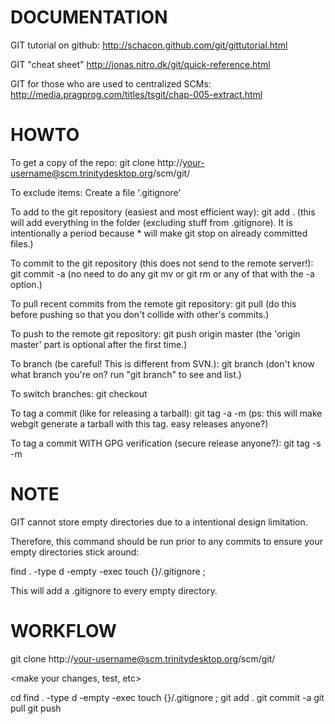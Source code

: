 DOCUMENTATION
=============

GIT tutorial on github:
http://schacon.github.com/git/gittutorial.html

GIT "cheat sheet"
http://jonas.nitro.dk/git/quick-reference.html

GIT for those who are used to centralized SCMs:
http://media.pragprog.com/titles/tsgit/chap-005-extract.html

HOWTO
=====

To get a copy of the repo:
	git clone http://your-username@scm.trinitydesktop.org/scm/git/<repository name>

To exclude items:
	Create a file '.gitignore'

To add to the git repository (easiest and most efficient way):
	git add .
(this will add everything in the folder (excluding stuff from .gitignore). It is intentionally a period because * will make git stop on already committed files.)

To commit to the git repository (this does not send to the remote server!):
	git commit -a
(no need to do any git mv or git rm or any of that with the -a option.)

To pull recent commits from the remote git repository:
	git pull
(do this before pushing so that you don't collide with other's commits.)

To push to the remote git repository:
	git push origin master
(the 'origin master' part is optional after the first time.)

To branch (be careful! This is different from SVN.):
	git branch <name>
(don't know what branch you're on? run "git branch" to see and list.)

To switch branches:
	git checkout <branch name>

To tag a commit (like for releasing a tarball):
	git tag -a <version> -m <message>
(ps: this will make webgit generate a tarball with this tag.
easy releases anyone?)

To tag a commit WITH GPG verification (secure release anyone?):
	git tag -s <version> -m <message>



NOTE
====
GIT cannot store empty directories due to a intentional design limitation.

Therefore, this command should be run prior to any commits to ensure your empty directories stick around:

find . -type d -empty -exec touch {}/.gitignore \;

This will add a .gitignore to every empty directory.

WORKFLOW
========


git clone http://your-username@scm.trinitydesktop.org/scm/git/<repository>

<make your changes, test, etc>

cd <repository checkout directory>
find . -type d -empty -exec touch {}/.gitignore \;
git add .
git commit -a
git pull
git push

